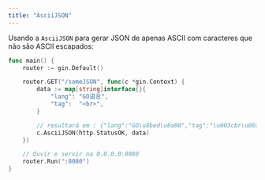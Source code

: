 ```yaml
---
title: "AsciiJSON"
---
```


Usando a `AsciiJSON` para gerar JSON de apenas ASCII com caracteres que não são ASCII escapados:

```go
func main() {
	router := gin.Default()

	router.GET("/someJSON", func(c *gin.Context) {
		data := map[string]interface{}{
			"lang": "GO语言",
			"tag":  "<br>",
		}

		// resultará em : {"lang":"GO\u8bed\u8a00","tag":"\u003cbr\u003e"}
		c.AsciiJSON(http.StatusOK, data)
	})

	// Ouvir e servir na 0.0.0.0:8080
	router.Run(":8080")
}
```
